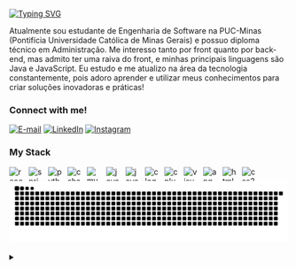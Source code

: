 <img align="right" alt="" height="300px" src="./me.png">

[![Typing SVG](https://readme-typing-svg.demolab.com?font=Fira+Code&weight=600&size=25&pause=1000&color=8c00c7&random=false&width=435&height=40&lines=Ol%C3%A1%2C+Eu+sou+Thiago+Cury!+%F0%9F%91%BE%F0%9F%93%9A%F0%9F%92%99)](https://git.io/typing-svg)



<p align="left">Atualmente sou estudante de Engenharia de Software na PUC-Minas (Pontifícia Universidade Católica de Minas Gerais) e possuo diploma técnico em Administração.
Me interesso tanto por front quanto por back-end, mas admito ter uma raiva do front, e minhas principais linguagens são Java e JavaScript. 
Eu estudo e me atualizo na área da tecnologia constantemente, pois adoro aprender e utilizar meus conhecimentos para criar soluções inovadoras e práticas!


<h3 align="left">Connect with me!</h3>

[![E-mail](https://img.shields.io/badge/-Email-000?style=for-the-badge&logo=microsoft-outlook&logoColor=8c00c7&color:FFF)](mailto:ticokgk@gmail.com)
[![LinkedIn](https://img.shields.io/badge/-LinkedIn-000?style=for-the-badge&logo=linkedin&logoColor=8c00c7&color:FFF)](https://www.linkedin.com/in/thiago-cury-freire-327a83242/)
[![Instagram](https://img.shields.io/badge/-Instagram-000?style=for-the-badge&logo=instagram&logoColor=8c00c7&color:FFF)](https://www.instagram.com/cury_th/?next=%2F)

<h3 align="left">My Stack</h3>

<div align="left" style="display: flex; flex-wrap: wrap; align-items: center; gap: 10px;">
  <img src="https://cdn.jsdelivr.net/gh/devicons/devicon/icons/react/react-original.svg" height="25" width="25px" alt="react logo"/>
  <img src="https://cdn.jsdelivr.net/gh/devicons/devicon/icons/spring/spring-original.svg" height="25" width="25px" alt="spring boot logo"/>
  <img src="https://cdn.jsdelivr.net/gh/devicons/devicon/icons/python/python-original.svg" height="25" width="25px" alt="python logo"/>
  <img src="https://cdn.jsdelivr.net/gh/devicons/devicon/icons/csharp/csharp-original.svg" height="25" width="25px" alt="csharp logo"/>
  <img src="https://cdn.jsdelivr.net/gh/devicons/devicon/icons/mysql/mysql-original.svg" height="25" width="25px" alt="mysql logo"/>
  <img src="https://cdn.jsdelivr.net/gh/devicons/devicon/icons/java/java-original.svg" height="25" width="25px" alt="java logo"/>

  <img src="https://cdn.jsdelivr.net/gh/devicons/devicon/icons/javascript/javascript-plain.svg" height="25" width="25px" alt="javascript logo"/>
  <img src="https://cdn.jsdelivr.net/gh/devicons/devicon/icons/c/c-original.svg" height="25" width="25px" alt="c logo"/>
  <img src="https://cdn.jsdelivr.net/gh/devicons/devicon/icons/cplusplus/cplusplus-original.svg" height="25" width="25px" alt="cplusplus logo"/>
  <img src="https://cdn.jsdelivr.net/gh/devicons/devicon/icons/visualbasic/visualbasic-original.svg" height="25" width="25px" alt="visual basic logo"/>

  <img src="https://cdn.jsdelivr.net/gh/devicons/devicon/icons/angular/angular-original.svg" height="25" width="25px" alt="angular logo"/>
  <img src="https://cdn.jsdelivr.net/gh/devicons/devicon/icons/html5/html5-original.svg" height="25px" width="25px" alt="html5 logo"/>
  <img src="https://cdn.jsdelivr.net/gh/devicons/devicon/icons/css3/css3-original.svg" height="25px" width="25px" alt="css3 logo"/>

</div>




<picture>
  <source media="(prefers-color-scheme: dark)" srcset="https://raw.githubusercontent.com/ThCury/ThCury/output/github-contribution-grid-snake-dark.svg">
  <source media="(prefers-color-scheme: light)" srcset="https://raw.githubusercontent.com/ThCury/ThCury/output/github-contribution-grid-snake.svg">
  <img alt="github contribution grid snake animation" src="https://raw.githubusercontent.com/ThCury/ThCury/output/github-contribution-grid-snake.svg">
</picture>
<br><br>



<details align="left">
  <summary></summary> 
 
  - Badges by <a href="https://shields.io/">shields.io</a>.
  - GitHub Stats by <a href="https://github.com/anuraghazra/github-readme-stats">anuraghazra</a>.
  - Developer vector created by @andi_aqua_ on <a href="https://picrew.me/en/">picrew</a>.
 
  <div align="right">Made with 💜 by <a href="https://github.com/ThCury">ThCury</a>.</div>

</details>

